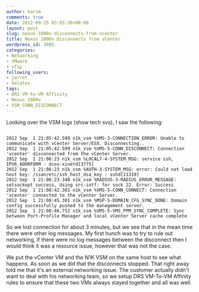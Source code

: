 ```yaml
---
author: karim
comments: true
date: 2012-09-25 03:03:38+00:00
layout: post
slug: nexus-1000v-disconnects-from-vcenter
title: Nexus 1000v Disconnects from vCenter
wordpress_id: 3885
categories:
- Networking
- VMware
- vTip
following_users:
- jarret
- kelatov
tags:
- DRS VM-to-VM Affinity
- Nexus 1000v
- VSM_CONN_DISCONNECT
---
```


Looking over the VSM logs (show tech svs), I saw the following:


```

2012 Sep  1 21:05:42.599 n1k_vsm %VMS-3-CONNECTION_ERROR: Unable to communicate with vCenter Server/ESX. Disconnecting..
2012 Sep  1 21:05:42.599 n1k_vsm %VMS-5-CONN_DISCONNECT: Connection 'vcenter' disconnected from the vCenter Server.
2012 Sep  1 21:06:23 n1k_vsm %LOCAL7-4-SYSTEM_MSG: service ssh, IPV6_ADDRFORM - dcos-xinetd[3775]
2012 Sep  1 21:06:23 n1k_vsm %AUTH-3-SYSTEM_MSG: error: Could not load host key: /isan/etc/ssh_host_dsa_key - sshd[21319]
2012 Sep  1 21:06:23.348 n1k_vsm %RADIUS-3-RADIUS_ERROR_MESSAGE: setsockopt success, Using src-intf: for sock 22. Error: Success
2012 Sep  1 21:08:42.381 n1k_vsm %VMS-5-CONN_CONNECT: Connection 'vcenter' connected to the vCenter Server.
2012 Sep  1 21:08:45.301 n1k_vsm %MSP-5-DOMAIN_CFG_SYNC_DONE: Domain config successfully pushed to the management server.
2012 Sep  1 21:08:46.752 n1k_vsm %VMS-5-VMS_PPM_SYNC_COMPLETE: Sync between Port-Profile Manager and local vCenter Server cache complete

```


So we lost connection for about 3 minutes, but we see that in the mean time there were other log messages. My first hunch was to try to rule out networking, if there were no log messages between the disconnect then I would think it was a resource issue, however that was not the case.

We put the vCenter VM and the N1K VSM on the same host to see what happens. As soon as we did that the disconnects stopped. That right away told me that it's an external networking issue. The customer actually didn't want to deal with his networking team, so we setup DRS VM-To-VM Affinity rules to ensure that these two VMs always stayed together and all was well.



